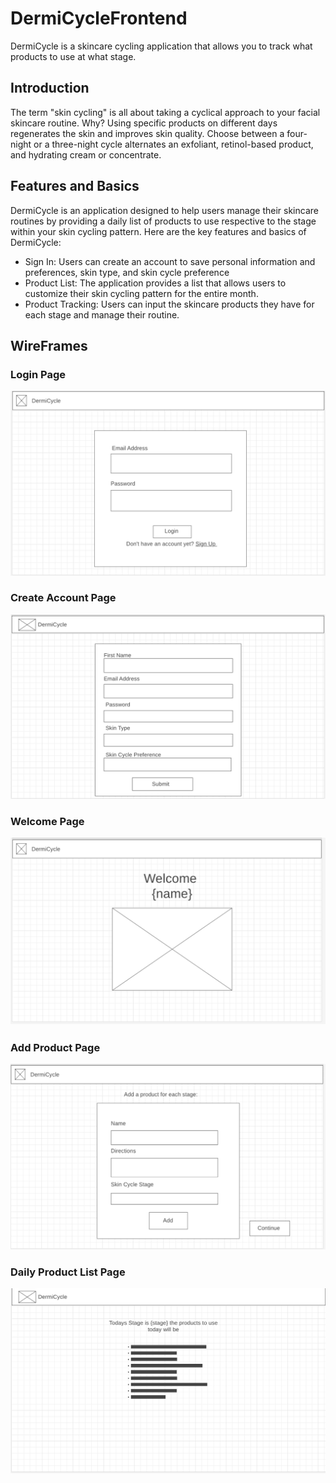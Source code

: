 # DermiCycleFrontend

DermiCycle is a skincare cycling application that allows you to track what products to use at what stage.

## Introduction

 The term "skin cycling" is all about taking a cyclical approach to your facial skincare routine. Why? Using specific products on different days regenerates the skin and improves skin quality. Choose between a four-night or a three-night cycle alternates an exfoliant, retinol-based product, and hydrating cream or concentrate.  


## Features and Basics
DermiCycle is an application designed to help users manage their skincare routines by providing a daily list of products to use respective to the stage within your skin cycling pattern. Here are the key features and basics of DermiCycle:

- Sign In: Users can create an account to save personal information and preferences, skin type, and skin cycle preference
- Product List: The application provides a list that allows users to customize their skin cycling pattern for the entire month.
- Product Tracking: Users can input the skincare products they have for each stage and manage their routine.

## WireFrames

### Login Page
<img src="WireframeLogin.png"/>

### Create Account Page
<img src="WireFrameCreateAccount.png"/>

### Welcome Page
<img src="WireFrameWelcomePage.png" />

### Add Product Page
<img src="WireFrameAddProduct.png"/>

### Daily Product List Page
<img src="WireframeProductList.png"/>
